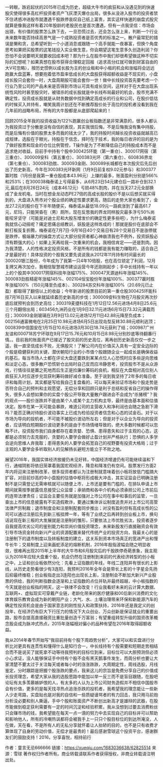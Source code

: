 一转眼，跌宕起伏的2015年已成为历史，超级大牛市的疯狂和从没遇见到的快速股灾使得很多高杠杆投资者资产飞灰湮灭爆仓出局，很多从没进入股市的投资者禁不住诱惑冲进股市就遭遇千股跌停哀叹自己纸上富贵，其实这样快速的崩盘式股灾就算是像我这样有着20年股龄的老股民也是首次遭遇，但有一点我坚信：市场会出错，有价值的股票怎么跌下去，一旦恐慌过去，还会怎么涨上来，判断一个行业未来数年能否持续高景气是一个成熟投资者是否优秀的标准之一。散户最常犯的错误是懒和贪，总希望听到一个小道消息或跟随一个高手就能一夜暴富，但换个角度思考如果把买股票的这笔钱投入实业做生意，你会期望这笔生意多久创造利润？你恐怕不会说要明天就要收回成本吧？那为什么在股市中我们却很希望做这种不切实际的幻想呢？如果真想在股市获得合理稳定回报（追求高分红就可做到财富自由的大V可忽略），按历史惯例以成长股为主的创业板和中小板的机会和涨幅将会远远跑赢大盘蓝筹，想要抱着低市盈率低成长的大盘股获得超额收益是不现实的，小盘成长股只会套你一时，大盘周期股可能会套你一世！做中长线投资首先要考虑一个行业乃至公司的产品未来是否得到市场认可具有成长空间，这样对于在大盘出现系统性风险时甚至股灾时，被错杀的成长股就是中长线布局最好的机会，股市充满不确定性，投资成长股就是从财务数据中找到确定高成长的行业和公司，在股价低估的时候买入并持有，嘲笑我周计划还在不断推荐股价处于高位的投机者没看到我在几年前的战略布局，所有的大牛股都是从底部爬起来的！

回顾2015全年我的投资收益为122%跑赢创业板指数还是非常满意的，很多人都认为我投资过于分散是没有自信的表现，其实我很后悔，不是后悔我没有集中持股，而是后悔有价值的股票太多而我的钱太少了，我的持股时间越长投资收益就越高已成规律，选股在于眼光，持股在于信念，择时在于技术，我的每日收评的目的是为了做好股票和现金的仓位比例管控，T操作是为了不断降低自己的持股成本而不是追求绝对收益，目前手中持有个股中300425环能（第一重仓）、300017网宿（第三重仓）、300009安科（第五重仓）、300383光环（第六重仓）、600836界龙（第七重仓）、300083劲胜、300093金刚、300089长城都在本次股灾后先后创出了历史新高，今年在300383光环新网（1月9日前复权9.02元参与）和300377赢时胜（1月份是我第一重仓股成本43.96元）上赚的最多，账面盈利分别是566%和253%；在300038梅泰诺上亏得最多，从6月23日54元建仓后一路补仓到32.1元,最后在8月26日24元（成本46.12元）亏损48%割肉，并在当天27.2元全部换成了金龙机电，当时在想金龙动态PE27倍的高成长股的股价不是以后想买就买得到的，大盘进入熊市对个股业绩的确定性要求更高，随后的走势大家也看到了，金龙27.2元的股价在下半年随便买，梅泰诺从最低18.09元一路疯涨到了最高61.7元，尼玛，只能哭昏在（男）厕所，现在反思我的界龙同样股灾最多浮亏50%尚能咬牙坚守（可能是对迪士尼和大股东增发价的确定性更多些吧），为什么梅泰诺我就信心动摇呢？痛定思痛总结教训，妖股是这样炼成的！那就是股价在底部会不断打板反复折腾，梅泰诺在7月7日-9月16日40个交易日有28个交易日不是涨停就是跌停，极端暴力的操盘方式让大部分投资者都心神崩溃我也不例外，投资妖股必须有颗强大的心！如果上天再给我一次重来的机会，我相信肯定——还是割肉。因为我清楚，人的性格决定投资风格，不是所有的钱都是我有能力赚取的，适合自己才是最好的！具体投资的个股我又要先说说我从2012年11月持有时间最长的300020银江股份，今年成为了我第一只4年10倍股，也在高位锁定了利润，12月复牌又再次加仓，我相信智慧城市建设运营今年还刚刚起步；手中长线持有一年以上的个股其中300017网宿科技年涨幅175%、300047天源迪科年涨幅145%、300083劲胜精密年涨幅145%、002104恒宝股份年涨幅100%、300377赢时胜年涨幅100%（150元降至负成本）、300284苏交科年涨幅100%（20.69元已止盈）都取得了翻倍以上的收益；今年新进的股票目前的第一重仓股300425环能科技7月16日买入以来就延续着历史新高的步伐；300009安科生物在7月股灾再次抄底后就预判会到历史高位；300319麦捷科技在1月12日12.56元进场4月8日25.6元三个月翻倍出局；603456九洲药业在1月9日32.11元进场6月15日73.32元满载而归；300093金刚玻璃在3月9日13.02元进场12月11日42.88元降至负成本；002156通富微电在2月25日10.98元进场6月5日出现岛型反转30.88元顺利逃顶；000839中信国安在1月15日10.6元进场3月30日18.74元获利了结；000987广州友谊和000718苏宁环球在9月17日15.76元和10月15日8.98元分别抄底等待翻番行情。。目前我的账面资产已接近了股灾前的历史高位，离再创历史新高仅仅一步之遥，我一直坚信成长不败，无惧股灾！了解公司内在价值买入具有一定安全边际的个股是稳健获利的关键，潜伏朝阳行业的小市值个股跟随企业一起成长是确保收益的基石，每当市场人士都在评论大盘还要跌到某某点位人心恐慌时应多些逆向思维和淡定心态，很多散户恐慌斩仓出局时自己反而应冷静思考，投资股市不是从众游戏，行情往往是置之死地而后生正是捡廉价筹码的良机，相反在大盘相对高位别人疯狂买入时应逐步兑现获利筹码做好减仓准备。至于说到我坚持了2年多的每日收评和每周计划，其实都是写给我自己复盘看的，可以每天来验证市场和个股走势是否符合自己的预判和主观愿望，无偿分享和回顾只是利于总结和反省自己的操作得失，很多人会想如果你的实盘个股公开导致大量散户跟进会不会成为“杀猪榜”？我的观点——股价涨跌并不是由某个人或某个主力机构主导，最终是由基本面和估值决定。股市在某一天可能会暴跌，难道公司的主营收入和净利润也会随之急剧下滑吗？能否正确对待股价波动事实上已成为检验投资者信念和心态的试金石。对于以市场为导向的投机者，不可能不被股价波动所左右；但是对于以企业为导向的投资者，应该明白短期股价波动更多的是由于市场情绪导致的，绝大多数时候都可以忽略不计。投资股市我们自身都存在着贪婪、恐惧、患得患失和过于主观的心态，这都是必须努力去克服的，贪婪的人要学会做好止盈计划并严格执行；恐惧的人多学会逆向思维人弃我取；患得患失的人要学会拓宽自己的视野要有投资大格局；过于主观的人要学会多听取别人的见解扬长避短方能立于不败之地。

展望2016年，我国实体经济放缓仍未见好转，中国经济增速仍有可能继续温和下行，通缩阴影将依旧笼罩着我国宏观经济，降息和降准仍有空间。股票发行方面2年内将迎来注册制改革，很多投资者都认为注册制就意味着创小板将放低门槛搞大扩容，对目前炒高的中小盘股的估值中枢将形成极大冲击，其实证监会已明确注册制不是只需登记无需审核就可以随便上市，上市还是要有门槛的，在排队申请上市期间就需按季披露信息接受公众监督；承销商和各中介机构必须承担公司上市前后的连带法律责任；证监会主要任务就是加强对上市公司在事中和事后的监管，一旦查出上市的信息披露有不实造假欺诈，要通过集体诉讼制度追责并对上市公司高管法律严厉制裁；退市制度会和注册制配套同步推出；对没有盈利但有高成长性的公司可以通过注册后先到新三板挂牌一年，等有了业绩之后再转到创业板上市，换句话说现在新三板的大发展就是注册制的雏形，只要依法上市优胜劣汰，投资者逐步自我提高优劣公司的鉴别能力和崇尚价值投资理念，未来新股发行直接融资会有效引导市场资金转向新兴产业的资源配置来替代传统产业的投资方向，我最关心的是注册制下的退市制度以及转板制度的建立，这关系到资本市场真正的宽进严出和慢牛长牛；交易制度上迎来画蛇添足的熔断机制，2016年股指波幅会随之明显收敛，很难再出现2015年上半年的大牛市和6月股灾后的千股跌停奇葩景象，我主观认为2016年应轻大盘重个股，机会仍然在注册制到来前的代表经济转型的创小板之中，上证和创业板依然分化：先看上证指数的年线，年线二连阳并有很长的上影线，从历史走势看很少有3连阳，我预判2016年全年会是带长上影的十字星会先扬后抑最终维稳；创业板指走出3连阳也出现长上影，注册制会不断加大新兴产业股票的供给，我的判断指数会逐渐和上证指数的点位并轨并最终超越，中小板指数的今天就是创业板指的明天，这一铁律不会改变！行业我看好未来的云计算大数据、互联网+、虚拟现实可穿戴产业链，老龄化带来的医疗健康和00后新兴消费的文化体育娱乐教育会成为新的朝阳产业；大气、水、土壤治理带来环保和新能源汽车的确定性投资机会是由于国家意志的刚性投入和政策扶持，2016年还是我定义的创投年，在经济仍有巨大下行压力的情况下大众创业、万众创新是保证就业的重要出路，股市会提高直接融资比重批量创造千万富翁；有望重组转型升级的国资改革概念股会成为脉冲式热点，2015年涨幅相对偏小的品种有望在2016年取得超额收益。

我从2014年春节开始写“我目前持有个股下周趋势分析”，大家可以和实盘进行分析比对更具有连贯性和懂得什么是知行合一，中长线持有个股需要和短期走势相结合而不是说买了就死拿不动等待我预判的目标位到来，目标位可以大胆预测但必须小心求证，没人能够保证手中持有个股不会有黑天鹅事件发生，而周分析也要让大家清楚不要太过于关注每天或者每小时的涨涨跌跌，大周期定性，周线选股，月线鉴定，分时跟踪是把握个股涨跌的要点，我来这儿的宗旨是免费分享自己的价值成长投资理念，希望大家从我的选股思路中能加以举一反三而不是盲目跟随，在股吧论坛有太多羡慕嫉妒恨的人，有太多的人认为上市公司财务造假并不相信中国股市会有价值，更多的是每天找寻热点追涨杀跌的投机者，我希望我的理念能让一些新人少走弯路，实盘贴也是对我的自信和一些质疑谩骂者的有力回击，我只用马前炮分析没必要和别人撕逼，手中个股和账面资产不断创出新高才是雄辩的武器，在股市能做到稳定获利需要有一定的时间沉淀和经验积累，我从没想到过要去消费粉丝只会赚市场的钱，我希望能在每天一点一滴的努力中去实现自己的目标并可以帮助和影响他人，所有的冷嘲热讽都将会被我手上一只只个股目标位的到达所淹没，人在做，天在看，不是所有人的无私分享就怀着让人抬轿的目的，也不是只有收费才算体现了自身的劳动价值，无偿才是最贵的！最后感谢雪球这个投资平台，感谢群友们的鼓励支持！2016，分享喜悦，相持前行

作者：童言无忌666666
链接：https://xueqiu.com/1683036638/62825514
来源：雪球
著作权归作者所有。商业转载请联系作者获得授权，非商业转载请注明出处。